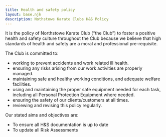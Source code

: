 ```yaml
---
title: Health and safety policy
layout: base.njk
description: Nothstowe Karate Clubs H&S Policy
---
```

It is the policy of Northstowe Karate Club (“the Club”) to foster a positive health and safety culture throughout the Club because we believe that high standards of health and safety are a moral and professional pre-requisite.

The Club is committed to:
*	working to prevent accidents and work related ill health.
*	ensuring any risks arising from our work activities are properly managed.
*	maintaining safe and healthy working conditions, and adequate welfare facilities.
*	using and maintaining the proper safe equipment needed for each task, including all Personal  Protection Equipment where needed.
*	ensuring the safety of our clients/customers at all times.
*	reviewing and revising this policy regularly.

Our stated aims and objectives are:

* To ensure all H&S documentation is up to date
* To update all Risk Assessments

